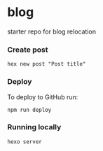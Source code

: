 # blog
starter repo for blog relocation

### Create post
```
hex new post "Post title"
```

### Deploy
To deploy to GitHub run:
```
npm run deploy
```

### Running locally
```
hexo server
```